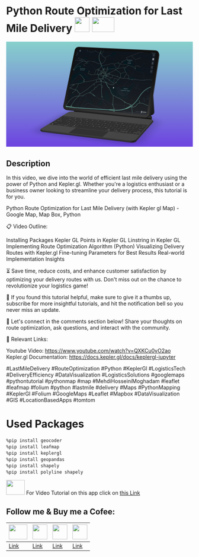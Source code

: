 
# Python Route Optimization for Last Mile Delivery <img src="https://upload.wikimedia.org/wikipedia/commons/thumb/c/c3/Python-logo-notext.svg/1869px-Python-logo-notext.svg.png" height="40" width="40" > <img src="https://vtlogo.com/wp-content/uploads/2020/06/kepler-gl-vector-logo.png" height="40" width="60" >




![Alt Text](https://github.com/mehdihosseinimoghadam/Geospatial-Data-Science/blob/main/Python%20Route%20Optimization%20for%20%20Last%20Mile%20Delivery/Untitled.png)


## Description

In this video, we dive into the world of efficient last mile delivery using the power of Python and Kepler.gl. Whether you're a logistics enthusiast or a business owner looking to streamline your delivery process, this tutorial is for you.

Python Route Optimization for  Last Mile Delivery (with Kepler gl Map) - Google Map, Map Box, Python


📋 Video Outline:

Installing Packages
Kepler GL
Points in Kepler GL
Linstring in Kepler GL
Implementing Route Optimization Algorithm (Python)
Visualizing Delivery Routes with Kepler.gl
Fine-tuning Parameters for Best Results
Real-world Implementation Insights




⏳ Save time, reduce costs, and enhance customer satisfaction by optimizing your delivery routes with us. Don't miss out on the chance to revolutionize your logistics game!

🔔 If you found this tutorial helpful, make sure to give it a thumbs up, subscribe for more insightful tutorials, and hit the notification bell so you never miss an update.

📢 Let's connect in the comments section below! Share your thoughts on route optimization, ask questions, and interact with the community.


🔗 Relevant Links:

Youtube Video: https://www.youtube.com/watch?v=QXKCu0vO2ao
Kepler.gl Documentation: https://docs.kepler.gl/docs/keplergl-jupyter




#LastMileDelivery #RouteOptimization #Python #KeplerGl #LogisticsTech #DeliveryEfficiency #DataVisualization #LogisticsSolutions #googlemaps #pythontutorial #pythonmap #map #MehdiHosseiniMoghadam
#leaflet #leafmap #folium #python #lastmile #delivery #Maps #PythonMapping #KeplerGl #Folium #GoogleMaps #Leaflet #Mapbox #DataVisualization #GIS #LocationBasedApps #tomtom
# Used Packages
```sh
%pip install geocoder
%pip install leafmap
%pip install keplergl
%pip install geopandas
%pip install shapely
%pip install polyline shapely
```

<img src="https://www.freepnglogos.com/uploads/youtube-logo-hd-8.png" height="40" width="50" > For Video Tutorial on this app click on [this Link](https://www.youtube.com/watch?v=QXKCu0vO2ao)


## Follow me & Buy me a Cofee:




|  <img src="https://www.freepnglogos.com/uploads/youtube-logo-hd-8.png" height="40" width="50" > | <img src="https://i.pinimg.com/736x/b5/1b/78/b51b78ecc9e5711274931774e433b5e6.jpg" height="40" width="40" > | <img src="https://upload.wikimedia.org/wikipedia/commons/thumb/c/ca/LinkedIn_logo_initials.png/800px-LinkedIn_logo_initials.png" height="40" width="40" > | <img src="https://img.freepik.com/free-icon/paypal_318-183419.jpg" height="40" width="40" > |
| ------ | ------ |------|------|
| [Link](https://www.youtube.com/channel/UC5xj3R0Chnm6xbYSqCMkN5w) | [Link](https://github.com/mehdihosseinimoghadam) | [Link](https://www.linkedin.com/in/mehdi-hosseini-moghadam-384912198/) | [Link](https://www.paypal.com/paypalme/MHosseiniMoghadam) |



